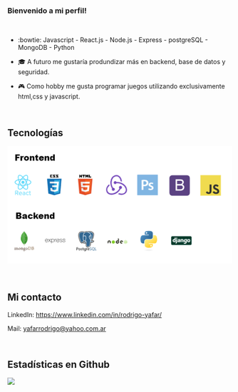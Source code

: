 

### Bienvenido a mi perfil!  
![]()  
  

- :bowtie: Javascript - React.js - Node.js - Express - postgreSQL - MongoDB - Python 
  

- 🎓 A futuro me gustaría produndizar más en backend, base de datos y seguridad.  

  
- :video_game: Como hobby me gusta programar juegos utilizando exclusivamente html,css y javascript.

<br/>  


## Tecnologías  
 ![image info](./tech.png)

<br/>  


## Mi contacto 
LinkedIn: https://www.linkedin.com/in/rodrigo-yafar/  
  

Mail: yafarrodrigo@yahoo.com.ar  
  

<br/>  


## Estadísticas en Github  
<img src="https://github-readme-stats.vercel.app/api/top-langs?username=Yafarrodrigo&layout=compact"/> 
